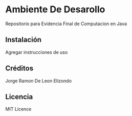 # Ambiente De Desarollo

Repositorio para Evidencia Final de Computacion en Java

## Instalación

Agregar instrucciones de uso

## Créditos


Jorge Ramon De Leon Elizondo

## Licencia

MIT Licence
